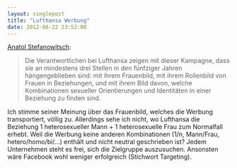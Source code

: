 ```yaml
---
layout: singlepost
title: "Lufthansa Werbung"
date: 2012-06-22 23:52:00
---
```

[Anatol Stefanowitsch](http://www.scilogs.de/wblogs/blog/sprachlog/kultur/2012-06-20/special-woman-sucht-kreditgeber):

> Die Verantwortlichen bei Lufthansa zeigen mit dieser Kampagne, dass sie an mindestens drei Stellen in den fünfziger Jahren hängengeblieben sind: mit ihrem Frauenbild, mit ihrem Rollenbild von Frauen in Beziehungen, und mit ihrem Bild davon, welche Kombinationen sexueller Orientierungen und Identitäten in einer Beziehung zu finden sind.

Ich stimme seiner Meinung über das Frauenbild, welches die Werbung transportiert, völlig zu. Allerdings sehe ich nicht, wo Lufthansa die Beziehung 1 heterosexueller Mann + 1 heterosexuelle Frau zum Normalfall erhebt. Weil die Werbung keine anderen Kombinationen (1/n, Mann/Frau, hetero/homo/bi/...) enthält und nicht neutral geschrieben ist? Jedem Unternehmen steht es frei, sich die Zielgruppe auszusuchen. Ansonsten wäre Facebook wohl weniger erfolgreich (Stichwort Targeting).